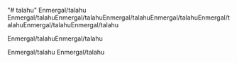 "# talahu" 
Enmergal/talahu
Enmergal/talahuEnmergal/talahuEnmergal/talahuEnmergal/talahuEnmergal/talahuEnmergal/talahuEnmergal/talahu



Enmergal/talahuEnmergal/talahu

Enmergal/talahu
Enmergal/talahu


































































































































































































































































































































































